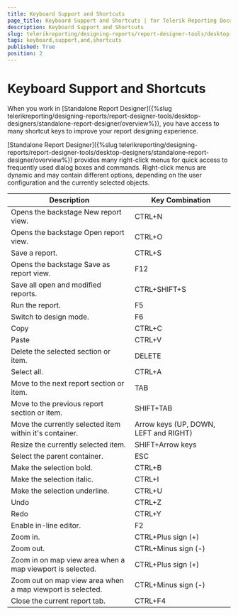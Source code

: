 ```yaml
---
title: Keyboard Support and Shortcuts
page_title: Keyboard Support and Shortcuts | for Telerik Reporting Documentation
description: Keyboard Support and Shortcuts
slug: telerikreporting/designing-reports/report-designer-tools/desktop-designers/standalone-report-designer/keyboard-support-and-shortcuts
tags: keyboard,support,and,shortcuts
published: True
position: 2
---
```


# Keyboard Support and Shortcuts



When you work in [Standalone Report Designer]({%slug telerikreporting/designing-reports/report-designer-tools/desktop-designers/standalone-report-designer/overview%}), you have access to many shortcut keys to improve your report designing experience.       

[Standalone Report Designer]({%slug telerikreporting/designing-reports/report-designer-tools/desktop-designers/standalone-report-designer/overview%})          provides many right-click menus for quick access to frequently used dialog boxes and commands.         Right-click menus are dynamic and may contain different options, depending on the user configuration and the currently selected objects.       

| Description | Key Combination |
| ------ | ------ |
|Opens the backstage New report view.|CTRL+N|
|Opens the backstage Open report view.|CTRL+O|
|Save a report.|CTRL+S|
|Opens the backstage Save as report view.|F12|
|Save all open and modified reports.|CTRL+SHIFT+S|
|Run the report.|F5|
|Switch to design mode.|F6|
|Copy|CTRL+C|
|Paste|CTRL+V|
|Delete the selected section or item.|DELETE|
|Select all.|CTRL+A|
|Move to the next report section or item.|TAB|
|Move to the previous report section or item.|SHIFT+TAB|
|Move the currently selected item within it's container.|Arrow keys (UP, DOWN, LEFT and RIGHT)|
|Resize the currently selected item.|SHIFT+Arrow keys|
|Select the parent container.|ESC|
|Make the selection bold.|CTRL+B|
|Make the selection italic.|CTRL+I|
|Make the selection underline.|CTRL+U|
|Undo|CTRL+Z|
|Redo|CTRL+Y|
|Enable in-line editor.|F2|
|Zoom in.|CTRL+Plus sign (+)|
|Zoom out.|CTRL+Minus sign (-)|
|Zoom in on map view area when a map viewport is selected.|CTRL+Plus sign (+)|
|Zoom out on map view area when a map viewport is selected.|CTRL+Minus sign (-)|
|Close the current report tab.|CTRL+F4|

